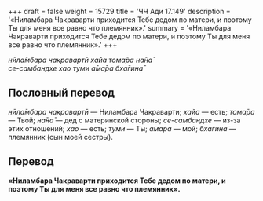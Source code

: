 +++
draft = false
weight = 15729
title = 'ЧЧ Ади 17.149'
description = '«Ниламбара Чакраварти приходится Тебе дедом по матери, и поэтому Ты для меня все равно что племянник».'
summary = '«Ниламбара Чакраварти приходится Тебе дедом по матери, и поэтому Ты для меня все равно что племянник».'
+++

_нӣла̄мбара чакравартӣ хайа тома̄ра на̄на̄  
се-самбандхе хао туми а̄ма̄ра бха̄гина̄_

## Пословный перевод

_нӣла̄мбара_ _чакравартӣ_ — Ниламбара Чакраварти; _хайа_ — есть; _тома̄ра_ — Твой; _на̄на̄_ — дед с материнской стороны; _се_\-_самбандхе_ — из-за этих отношений; _хао_ — есть; _туми_ — Ты; _а̄ма̄ра_ — мой; _бха̄гина̄_ — племянник (сын моей сестры).

## Перевод

**«Ниламбара Чакраварти приходится Тебе дедом по матери, и поэтому Ты для меня все равно что племянник».**
